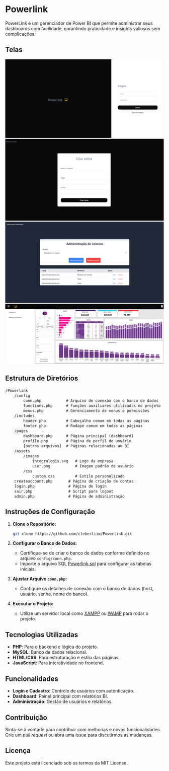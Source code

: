 # Powerlink

PowerLink é um gerenciador de Power BI que permite administrar seus dashboards com facilidade, garantindo praticidade e insights valiosos sem complicações.

## Telas

![Tela de Login](assets/images/screen-login.png)
![Tela de Dashboard](assets/images/screen-solicitar.png)
![Tela de Cadastro](assets/images/screen-cadastro.png)
![Tela de Dashboard](assets/images/screen-dashboard.png)

## Estrutura de Diretórios

```plaintext
/Powerlink
    /config
        conn.php           # Arquivo de conexão com o banco de dados
        functions.php      # Funções auxiliares utilizadas no projeto
        menus.php          # Gerenciamento de menus e permissões
    /includes
        header.php         # Cabeçalho comum em todas as páginas
        footer.php         # Rodapé comum em todas as páginas
    /pages
        dashboard.php      # Página principal (dashboard)
        profile.php        # Página de perfil do usuário
        [outros arquivos]  # Páginas relacionadas ao BI
    /assets
        /images
            integralogis.svg   # Logo da empresa
            user.png           # Imagem padrão de usuário
        /css
            custom.css         # Estilo personalizado
    createaccount.php       # Página de criação de contas
    login.php               # Página de login
    sair.php                # Script para logout
    admin.php               # Página de administração
```

## Instruções de Configuração

1. **Clone o Repositório:**

   ```bash
   git clone https://github.com/cleberliim/Powerlink.git
   ```

2. **Configurar o Banco de Dados:**

   - Certifique-se de criar o banco de dados conforme definido no arquivo `config/conn.php`.
   - Importe o arquivo SQL [Powerlink.sql](./Powerlink.sql) para configurar as tabelas iniciais.

3. **Ajustar Arquivo `conn.php`:**

   - Configure os detalhes de conexão com o banco de dados (host, usuário, senha, nome do banco).

4. **Executar o Projeto:**
   - Utilize um servidor local como [XAMPP](https://www.apachefriends.org/index.html) ou [WAMP](https://www.wampserver.com/) para rodar o projeto.

## Tecnologias Utilizadas

- **PHP**: Para o backend e lógica do projeto.
- **MySQL**: Banco de dados relacional.
- **HTML/CSS**: Para estruturação e estilo das páginas.
- **JavaScript**: Para interatividade no frontend.

## Funcionalidades

- **Login e Cadastro**: Controle de usuários com autenticação.
- **Dashboard**: Painel principal com relatórios BI.
- **Administração**: Gestão de usuários e relatórios.

## Contribuição

Sinta-se à vontade para contribuir com melhorias e novas funcionalidades. Crie um _pull request_ ou abra uma _issue_ para discutirmos as mudanças.

## Licença

Este projeto está licenciado sob os termos da MIT License.
